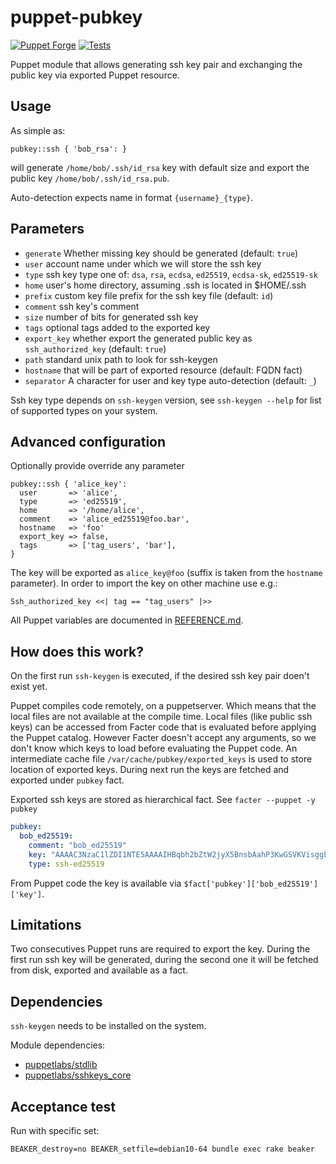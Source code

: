 # puppet-pubkey

[![Puppet Forge](http://img.shields.io/puppetforge/v/deric/pubkey.svg)](https://forge.puppet.com/modules/deric/pubkey)
[![Tests](https://github.com/deric/puppet-pubkey/actions/workflows/test.yml/badge.svg)](https://github.com/deric/puppet-pubkey/actions/workflows/test.yml)

Puppet module that allows generating ssh key pair and exchanging the public key via exported Puppet resource.

## Usage

As simple as:

```puppet
pubkey::ssh { 'bob_rsa': }
```
will generate `/home/bob/.ssh/id_rsa` key with default size and export the public key `/home/bob/.ssh/id_rsa.pub`.

Auto-detection expects name in format `{username}_{type}`.

## Parameters

 - `generate` Whether missing key should be generated (default: `true`)
 - `user` account name under which we will store the ssh key
 - `type` ssh key type one of: `dsa`, `rsa`, `ecdsa`, `ed25519`, `ecdsa-sk`, `ed25519-sk`
 - `home` user's home directory, assuming .ssh is located in $HOME/.ssh
 - `prefix` custom key file prefix for the ssh key file (default: `id`)
 - `comment` ssh key's comment
 - `size` number of bits for generated ssh key
 - `tags` optional tags added to the exported key
 - `export_key` whether export the generated public key as `ssh_authorized_key` (default: `true`)
 - `path` standard unix path to look for ssh-keygen
 - `hostname` that will be part of exported resource (default: FQDN fact)
 - `separator` A character for user and key type auto-detection (default: `_`)

Ssh key type depends on `ssh-keygen` version, see `ssh-keygen --help` for list of supported types on your system.


## Advanced configuration

Optionally provide override any parameter
```puppet
pubkey::ssh { 'alice_key':
  user       => 'alice',
  type       => 'ed25519',
  home       => '/home/alice',
  comment    => 'alice_ed25519@foo.bar',
  hostname   => 'foo'
  export_key => false,
  tags       => ['tag_users', 'bar'],
}
```
The key will be exported as `alice_key@foo` (suffix is taken from the `hostname` parameter). In order to import the key on other machine use e.g.:

```puppet
Ssh_authorized_key <<| tag == "tag_users" |>>
```

All Puppet variables are documented in [REFERENCE.md](./REFERENCE.md).

## How does this work?

On the first run `ssh-keygen` is executed, if the desired ssh key pair doen't exist yet.

Puppet compiles code remotely, on a puppetserver. Which means that the local files are not available at the compile time. Local files (like public ssh keys) can be accessed from Facter code that is evaluated before applying the Puppet catalog. However Facter doesn't accept any arguments, so we don't know which keys to load before evaluating the Puppet code. An intermediate cache file `/var/cache/pubkey/exported_keys` is used to store location of exported keys. During next run the keys are fetched and exported under `pubkey` fact.

Exported ssh keys are stored as hierarchical fact. See `facter --puppet -y pubkey`

```yaml
pubkey:
  bob_ed25519:
    comment: "bob_ed25519"
    key: "AAAAC3NzaC1lZDI1NTE5AAAAIHBqbh2bZtW2jyX5BnsbAahP3KwGSVKVisggLDqJKnkQ"
    type: ssh-ed25519
```

From Puppet code the key is available via `$fact['pubkey']['bob_ed25519']['key']`.

## Limitations

Two consecutives Puppet runs are required to export the key. During the first run ssh key will be generated, during the second one it will be fetched from disk, exported and available as a fact.

## Dependencies

`ssh-keygen` needs to be installed on the system.

Module dependencies:

  - [puppetlabs/stdlib](https://github.com/puppetlabs/puppetlabs-stdlib)
  - [puppetlabs/sshkeys_core](https://github.com/puppetlabs/puppetlabs-sshkeys_core)

## Acceptance test

Run with specific set:

```
BEAKER_destroy=no BEAKER_setfile=debian10-64 bundle exec rake beaker
```

